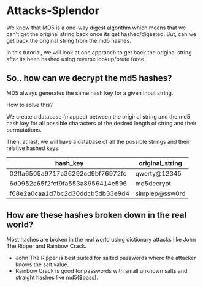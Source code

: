 # Attacks-Splendor

We know that MD5 is a one-way digest algorithm which means that we can't get the original string back once its get hashed/digested. But, can we get back the original string from the md5 hashes.

In this tutorial, we will look at one appraoch to get back the original string after its been hashed using reverse lookup/brute force. 

## So.. how can we decrypt the md5 hashes?
MD5 always generates the same hash key for a given input string.

How to solve this?

We create a database (mapped) between the original string and the md5 hash key for all possible characters of the desired length of string and their permutations. 

Then, at last, we will have a database of all the possible strings and their relative hashed keys.


| hash_key	| original_string|
|-------- | --------------|
| 02ffa6505a9717c36292cd9bf76972fc	| qwerty@12345  |
| 6d0952a65f2fcf9fa553a8956414e596  |	md5decrypt    |
| f68e2a0caa1d7bc2d30ddcb5db33e9d4	|simplep@ssw0rd |

## How are these hashes broken down in the real world?

Most hashes are broken in the real world using dictionary attacks like John The Ripper and Rainbow Crack.

* John The Ripper is best suited for salted passwords where the attacker knows the salt value.
* Rainbow Crack is good for passwords with small unknown salts and straight hashes like md5($pass).





